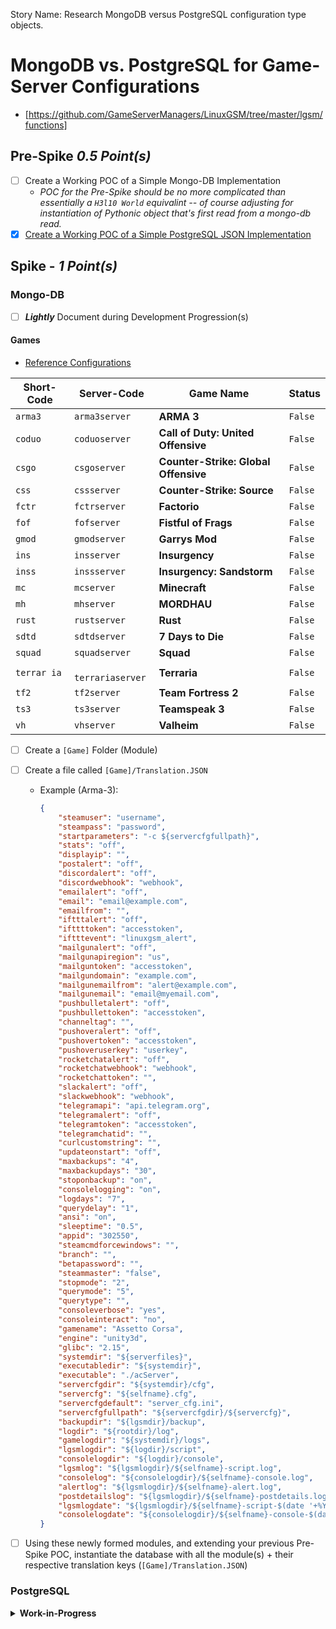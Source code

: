 Story Name: Research MongoDB versus PostgreSQL configuration type objects.

# MongoDB vs. PostgreSQL for Game-Server Configurations #

- [https://github.com/GameServerManagers/LinuxGSM/tree/master/lgsm/functions]

## Pre-Spike *0.5 Point(s)*

- [ ] Create a Working POC of a Simple Mongo-DB Implementation
  - *POC for the Pre-Spike should be no more complicated than essentially
    a `H3l10 World` equivalint -- of course adjusting for instantiation of
    Pythonic object that's first read from a mongo-db read.*
- [x] [Create a Working POC of a Simple PostgreSQL JSON Implementation][Reference-1]

## Spike - *1 Point(s)* ##

### Mongo-DB ###

- [ ] ***Lightly*** Document during Development Progression(s)

#### Games ####

- [Reference Configurations](https://github.com/GameServerManagers/LinuxGSM/tree/master/lgsm/config-default/config-lgsm)

| Short-Code | Server-Code | Game Name | Status |
|------------|-------------|-----------|--------|
|`arma3`  |`arma3server`  | **ARMA 3**          | `False` |
|`coduo`  |`coduoserver`  | **Call of Duty: United Offensive**  | `False` |
|`csgo`   |`csgoserver`   | **Counter-Strike: Global Offensive**  | `False` |
|`css`    |`cssserver`    | **Counter-Strike: Source**    | `False` |
|`fctr`   |`fctrserver`   | **Factorio**          | `False` |
|`fof`    |`fofserver`    | **Fistful of Frags**      | `False` |
|`gmod`   |`gmodserver`   | **Garrys Mod**        | `False` |
|`ins`    |`insserver`    | **Insurgency**        | `False` |
|`inss`   |`inssserver`   | **Insurgency: Sandstorm**     | `False` |
|`mc`  | `mcserver`  | **Minecraft**         | `False` |
|`mh`  | `mhserver`  | **MORDHAU**         | `False` |
|`rust`   |`rustserver`   | **Rust**          | `False` |
|`sdtd`   |`sdtdserver`   | **7 Days to Die**       | `False` |
|`squad`  |`squadserver`  | **Squad**           | `False` |
|`terrar ia`|` terrariaserver`| **Terraria**          | `False` |
|`tf2`    |`tf2server`    | **Team Fortress 2**       | `False` |
|`ts3`    |`ts3server`    | **Teamspeak 3**         | `False` |
|`vh`  | `vhserver`  | **Valheim**         | `False` |

- [ ] Create a `[Game]` Folder (Module)
- [ ] Create a file called `[Game]/Translation.JSON`
    - Example (Arma-3):
        ```json
        {
            "steamuser": "username",
            "steampass": "password",
            "startparameters": "-c ${servercfgfullpath}",
            "stats": "off",
            "displayip": "",
            "postalert": "off",
            "discordalert": "off",
            "discordwebhook": "webhook",
            "emailalert": "off",
            "email": "email@example.com",
            "emailfrom": "",
            "iftttalert": "off",
            "ifttttoken": "accesstoken",
            "iftttevent": "linuxgsm_alert",
            "mailgunalert": "off",
            "mailgunapiregion": "us",
            "mailguntoken": "accesstoken",
            "mailgundomain": "example.com",
            "mailgunemailfrom": "alert@example.com",
            "mailgunemail": "email@myemail.com",
            "pushbulletalert": "off",
            "pushbullettoken": "accesstoken",
            "channeltag": "",
            "pushoveralert": "off",
            "pushovertoken": "accesstoken",
            "pushoveruserkey": "userkey",
            "rocketchatalert": "off",
            "rocketchatwebhook": "webhook",
            "rocketchattoken": "",
            "slackalert": "off",
            "slackwebhook": "webhook",
            "telegramapi": "api.telegram.org",
            "telegramalert": "off",
            "telegramtoken": "accesstoken",
            "telegramchatid": "",
            "curlcustomstring": "",
            "updateonstart": "off",
            "maxbackups": "4",
            "maxbackupdays": "30",
            "stoponbackup": "on",
            "consolelogging": "on",
            "logdays": "7",
            "querydelay": "1",
            "ansi": "on",
            "sleeptime": "0.5",
            "appid": "302550",
            "steamcmdforcewindows": "",
            "branch": "",
            "betapassword": "",
            "steammaster": "false",
            "stopmode": "2",
            "querymode": "5",
            "querytype": "",
            "consoleverbose": "yes",
            "consoleinteract": "no",
            "gamename": "Assetto Corsa",
            "engine": "unity3d",
            "glibc": "2.15",
            "systemdir": "${serverfiles}",
            "executabledir": "${systemdir}",
            "executable": "./acServer",
            "servercfgdir": "${systemdir}/cfg",
            "servercfg": "${selfname}.cfg",
            "servercfgdefault": "server_cfg.ini",
            "servercfgfullpath": "${servercfgdir}/${servercfg}",
            "backupdir": "${lgsmdir}/backup",
            "logdir": "${rootdir}/log",
            "gamelogdir": "${systemdir}/logs",
            "lgsmlogdir": "${logdir}/script",
            "consolelogdir": "${logdir}/console",
            "lgsmlog": "${lgsmlogdir}/${selfname}-script.log",
            "consolelog": "${consolelogdir}/${selfname}-console.log",
            "alertlog": "${lgsmlogdir}/${selfname}-alert.log",
            "postdetailslog": "${lgsmlogdir}/${selfname}-postdetails.log",
            "lgsmlogdate": "${lgsmlogdir}/${selfname}-script-$(date '+%Y-%m-%d-%H:%M:%S').log",
            "consolelogdate": "${consolelogdir}/${selfname}-console-$(date '+%Y-%m-%d-%H:%M:%S').log"
        }
        ```

- [ ] Using these newly formed modules, and extending your previous Pre-Spike
        POC, instantiate the database with all the module(s) + their respective
        translation keys (`[Game]/Translation.JSON`)

### PostgreSQL ###

<details>

<summary>
  <strong>
    Work-in-Progress
  </strong>
</summary>

#### *Base-Type* (Database Table) ###

| Field Name | Description | Required |
|: ---|---|:---:|
| `ID` | ... | `False` |
| `Creation` | ... | `False` |
| `Modification` | ... | `False` |
| `JSON` | ... | `False` |

#### *Game-Server* (Database Table) ###

| Field Name | Description | Required |
|: ---|---|:---:|
| `...` | Game Configuration File-Name (Name + File Type) | `False` |
| `...` | Full System Path to Optional Configuration File | `False` |
| `...` | Game Configuration File-Name (Without File Type) | `False` |
| `...` | Type | `False` |
| `...` | Game | `False` |

#### *Game-Configuration-File* (Database Table) ###

| Field Name | Description | Required |
|: ---|---|:---:|
| `File` | Game Configuration File-Name (Name + File Type) | `False` |
| `Path` | Full System Path to Optional Configuration File | `False` |
| `Name` | Game Configuration File-Name (Without File Type) | `False` |
| `Type` | Type | `False` |
| `Game` | Game | `False` |

</details>

[Reference-1]: https://gitlab.cloud-technology.io/Nexus/API/-/blob/Development/Database/Discord/Models/JSON.py
